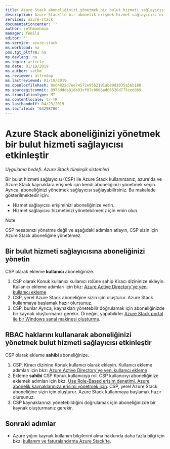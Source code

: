 ```yaml
---
title: Azure Stack aboneliğinizi yönetmek bir bulut hizmeti sağlayıcısı etkinleştirme | Microsoft Docs
description: Azure Stack'te bir abonelik erişmek hizmet sağlayıcısı'nı etkinleştirin.
services: azure-stack
documentationcenter: ''
author: sethmanheim
manager: femila
editor: ''
ms.service: azure-stack
ms.workload: na
pms.tgt_pltfrm: na
ms.devlang: na
ms.topic: article
ms.date: 01/19/2019
ms.author: sethm
ms.reviewer: alfredop
ms.lastreviewed: 01/19/2019
ms.openlocfilehash: 8ed4822d7ee74572e9562191ab89d1035a56b188
ms.sourcegitcommit: 0973dddb81db03cf07c8966ad66526d775ced8b9
ms.translationtype: MT
ms.contentlocale: tr-TR
ms.lasthandoff: 04/23/2019
ms.locfileid: "64298706"
---
```

# <a name="enable-a-cloud-service-provider-to-manage-your-azure-stack-subscription"></a>Azure Stack aboneliğinizi yönetmek bir bulut hizmeti sağlayıcısı etkinleştir

*Uygulama hedefi: Azure Stack tümleşik sistemleri*

Bir bulut hizmeti sağlayıcısı (CSP) ile Azure Stack kullanırsanız, azure'da ve Azure Stack kaynaklara erişmek için kendi aboneliğinizi yönetmek seçin. Ayrıca, aboneliğinizi yönetmek sağlayıcısı sağlayabilirsiniz. Bu makalede gösterilmektedir için:

* Hizmet sağlayıcısı erişiminizi aboneliğinize verin.
* Hizmet sağlayıcısı hizmetinizi yönetebilmeniz için emin olun.

> [!NOTE]
> CSP hesabınızı yönetme değil ve aşağıdaki adımları atlayın, CSP sizin için Azure Stack aboneliğine yönetemez.

## <a name="manage-your-subscription-with-a-cloud-service-provider"></a>Bir bulut hizmeti sağlayıcısına aboneliğinizi yönetin

CSP olarak ekleme **kullanıcı** aboneliğinize.

1. CSP olarak Konuk kullanıcı kullanıcı rolüne sahip Kiracı dizininize ekleyin. Kullanıcı ekleme adımları için bkz: [Azure Active Directory'ye yeni kullanıcı ekleme](/azure/active-directory/add-users-azure-active-directory)
2. CSP, yerel Azure Stack aboneliğine sizin için oluşturur. Azure Stack kullanmaya başlamak hazır olursunuz.
3. CSP, bunlar Ayrıca, kaynakları yönetebilir doğrulamak için aboneliğinizde bir kaynak oluşturmanız gerekir. Örneğin, yapabilirler [Azure Stack portal ile bir Windows sanal makinesi oluşturma](azure-stack-quick-windows-portal.md).

## <a name="enable-the-cloud-service-provider-to-manage-your-subscription-using-rbac-rights"></a>RBAC haklarını kullanarak aboneliğinizi yönetmek bulut hizmeti sağlayıcısı etkinleştir

CSP olarak ekleme **sahibi** aboneliğinize.

1. CSP, Kiracı dizinine Konuk kullanıcı olarak ekleyin. Kullanıcı ekleme adımları için bkz: [Azure Active Directory'ye yeni kullanıcı ekleme](/azure/active-directory/add-users-azure-active-directory)
2. Ekleme **sahibi** CSP Konuk kullanıcıya rol. CSP kullanıcıyı aboneliğinize eklemek adımları için bkz. [Use Role-Based erişim denetimi, Azure abonelik kaynaklarınıza erişimi yönetmek için](/azure/role-based-access-control/role-assignments-portal). CSP, yerel Azure Stack aboneliğine sizin için oluşturur. Azure Stack kullanmaya başlamak hazır olursunuz.
3. CSP kaynaklarınızı yönetebildiğini doğrulamak için aboneliğinizde bir kaynak oluşturmanız gerekir.

## <a name="next-steps"></a>Sonraki adımlar

* Azure yığını kaynak kullanım bilgilerini alma hakkında daha fazla bilgi için bkz: [kullanım ve faturalandırma Azure Stack'te](../operator/azure-stack-billing-and-chargeback.md).
